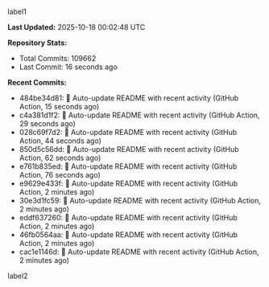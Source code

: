 
label1 
<!-- ACTIVITY_START -->
**Last Updated:** 2025-10-18 00:02:48 UTC

**Repository Stats:**
- Total Commits: 109662
- Last Commit: 16 seconds ago

**Recent Commits:**
- 484be34d81: 🤖 Auto-update README with recent activity (GitHub Action, 15 seconds ago)
- c4a381d1f2: 🤖 Auto-update README with recent activity (GitHub Action, 29 seconds ago)
- 028c69f7d2: 🤖 Auto-update README with recent activity (GitHub Action, 44 seconds ago)
- 850d5c56dd: 🤖 Auto-update README with recent activity (GitHub Action, 62 seconds ago)
- e761b835ed: 🤖 Auto-update README with recent activity (GitHub Action, 76 seconds ago)
- e9629e433f: 🤖 Auto-update README with recent activity (GitHub Action, 2 minutes ago)
- 30e3d1fc59: 🤖 Auto-update README with recent activity (GitHub Action, 2 minutes ago)
- eddf637260: 🤖 Auto-update README with recent activity (GitHub Action, 2 minutes ago)
- 46fb0564aa: 🤖 Auto-update README with recent activity (GitHub Action, 2 minutes ago)
- cac1e1146d: 🤖 Auto-update README with recent activity (GitHub Action, 2 minutes ago)
<!-- ACTIVITY_END -->

label2
